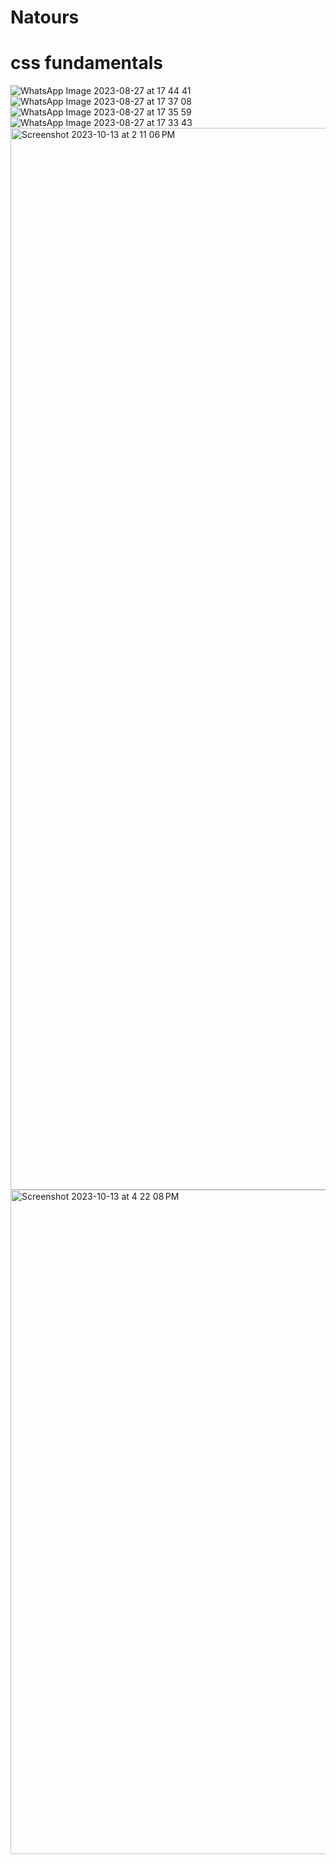 # Natours
# css fundamentals

![WhatsApp Image 2023-08-27 at 17 44 41](https://github.com/CypherAk007/Natours/assets/71595919/d77df836-bca9-4ee6-bf5a-807e5056609a)
![WhatsApp Image 2023-08-27 at 17 37 08](https://github.com/CypherAk007/Natours/assets/71595919/b3d95bf2-7967-4256-adc1-250416bdfd1e)
![WhatsApp Image 2023-08-27 at 17 35 59](https://github.com/CypherAk007/Natours/assets/71595919/cb331b0d-5c40-4e25-8405-746d863dafe6)
![WhatsApp Image 2023-08-27 at 17 33 43](https://github.com/CypherAk007/Natours/assets/71595919/1e99e6f6-5952-45f1-82b0-704735f2d4fb)
<img width="1699" alt="Screenshot 2023-10-13 at 2 11 06 PM" src="https://github.com/CypherAk007/Natours/assets/71595919/3a6a1295-2b36-4ef1-9c21-66187948754b">
<img width="1063" alt="Screenshot 2023-10-13 at 4 22 08 PM" src="https://github.com/CypherAk007/Natours/assets/71595919/669b1acc-6d2e-43d3-9395-e01e1bc94724">
